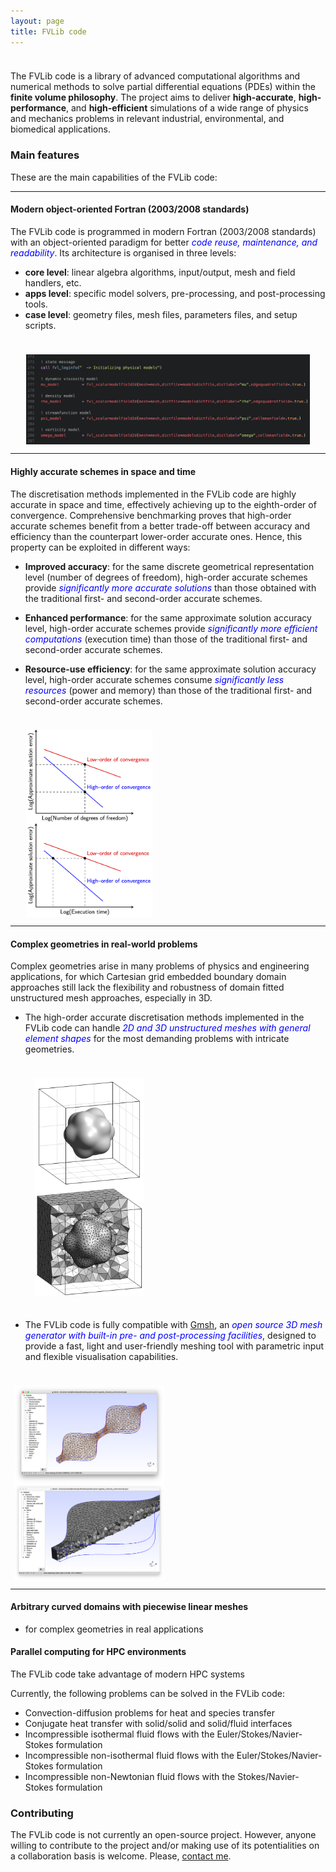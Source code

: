 ```yaml
---
layout: page
title: FVLib code
---
```


<p style="margin-bottom: 1cm;"></p>

The FVLib code is a library of advanced computational algorithms and numerical methods to solve partial differential equations (PDEs) within the **finite volume philosophy**. The project aims to deliver **high-accurate**, **high-performance**, and **high-efficient** simulations of a wide range of physics and mechanics problems in relevant industrial, environmental, and biomedical applications.

### Main features

These are the main capabilities of the FVLib code:

---

#### **Modern object-oriented Fortran (2003/2008 standards)**

The FVLib code is programmed in modern Fortran (2003/2008 standards) with an object-oriented paradigm for better <span style="color:blue">_code reuse, maintenance, and readability_</span>. Its architecture is organised in three levels:

- **core level**: linear algebra algorithms, input/output, mesh and field handlers, etc.
- **apps level**: specific model solvers, pre-processing, and post-processing tools.
- **case level**: geometry files, mesh files, parameters files, and setup scripts.

<p style="margin-bottom: 1cm;"></p>

<img style="width: 90%; display: block; margin-left: auto; margin-right: auto;" src="public/fortran.png">

---

#### **Highly accurate schemes in space and time**

The discretisation methods implemented in the FVLib code are highly accurate in space and time, effectively achieving up to the eighth-order of convergence. Comprehensive benchmarking proves that high-order accurate schemes benefit from a better trade-off between accuracy and efficiency than the counterpart lower-order accurate ones. Hence, this property can be exploited in different ways:

- **Improved accuracy**: for the same discrete geometrical representation level (number of degrees of freedom), high-order accurate schemes provide <span style="color:blue">_significantly more accurate solutions_</span> than those obtained with the traditional first- and second-order accurate schemes.

- **Enhanced performance**: for the same approximate solution accuracy level, high-order accurate schemes provide <span style="color:blue">_significantly more efficient computations_</span> (execution time) than those of the traditional first- and second-order accurate schemes.

- **Resource-use efficiency**: for the same approximate solution accuracy level, high-order accurate schemes consume <span style="color:blue">_significantly less resources_</span> (power and memory) than those of the traditional first- and second-order accurate schemes.

<p style="margin-bottom: 1cm;"></p>

<div class="row">
  <div class="column" style="width: 50%;">
    <img style="width: 80%; display: block; margin-left: auto; margin-right: auto;" src="public/error_vs_dof.png">
  </div>
  <div class="column" style="width: 50%;">
    <img style="width: 80%; display: block; margin-left: auto; margin-right: auto;" src="public/error_vs_time.png">
  </div>
</div>

---

#### **Complex geometries in real-world problems**

Complex geometries arise in many problems of physics and engineering applications, for which Cartesian grid embedded boundary domain approaches still lack the flexibility and robustness of domain fitted unstructured mesh approaches, especially in 3D.

- The high-order accurate discretisation methods implemented in the FVLib code can handle <span style="color:blue">_2D and 3D unstructured meshes with general element shapes_</span> for the most demanding problems with intricate geometries.

<p style="margin-bottom: 1cm;"></p>

<div class="row">
  <div class="column" style="width: 50%;">
    <img style="width: 70%; display: block; margin-left: auto; margin-right: auto;" src="public/geometry.png">
  </div>
  <div class="column" style="width: 50%;">
    <img style="width: 70%; display: block; margin-left: auto; margin-right: auto;" src="public/mesh.png">
  </div>
</div>

<p style="margin-bottom: 1cm;"></p>

- The FVLib code is fully compatible with [Gmsh](https://gmsh.info/), an <span style="color:blue">_open source 3D mesh generator with built-in pre- and post-processing facilities_</span>, designed to provide a fast, light and user-friendly meshing tool with parametric input and flexible visualisation capabilities.

<p style="margin-bottom: 1cm;"></p>

<div class="row">
  <div class="column" style="width: 50%;">
    <img style="width: 95%; display: block; margin-left: auto; margin-right: auto;" src="public/gmsh1.png">
  </div>
  <div class="column" style="width: 50%;">
    <img style="width: 95%; display: block; margin-left: auto; margin-right: auto;" src="public/gmsh2.png">
  </div>
</div>

---

#### **Arbitrary curved domains with piecewise linear meshes**

- for complex geometries in real applications


#### **Parallel computing for HPC environments**

The FVLib code  take advantage of modern HPC systems




Currently, the following problems can be solved in the FVLib code:

- Convection-diffusion problems for heat and species transfer
- Conjugate heat transfer with solid/solid and solid/fluid interfaces
- Incompressible isothermal fluid flows with the Euler/Stokes/Navier-Stokes formulation
- Incompressible non-isothermal fluid flows with the Euler/Stokes/Navier-Stokes formulation
- Incompressible non-Newtonian fluid flows with the Stokes/Navier-Stokes formulation

### Contributing

The FVLib code is not currently an open-source project. However, anyone willing to contribute to the project and/or making use of its potentialities on a collaboration basis is welcome. Please, [contact me](mailto:rcosta@dep.uminho.pt).
